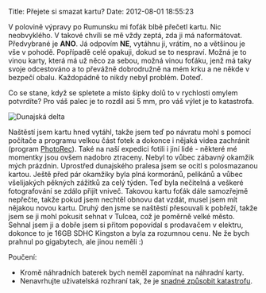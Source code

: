 Title: Přejete si smazat kartu?
Date: 2012-08-01 18:55:23

V polovině výpravy po Rumunsku mi foťák blbě přečetl kartu. Nic neobvyklého. V takové chvíli se mě vždy zeptá, zda ji má naformátovat. Předvybrané je **ANO**. Já odpovím **NE**, vytáhnu ji, vrátím, no a většinou je vše v pohodě. Popřípadě celé opakuji, dokud se to nespraví. Možná je to vinou karty, která má už něco za sebou, možná vinou foťáku, jenž má taky svoje odcestováno a to převážně dobrodružně na mém krku a ne někde v bezpečí obalu. Každopádně to nikdy nebyl problém. Doteď.

Co se stane, když se spletete a místo šipky dolů to v rychlosti omylem potvrdíte? Pro váš palec je to rozdíl asi 5 mm, pro váš výlet je to katastrofa.

![Dunajská delta]({static}/images/dunajskadelta.jpg)

Naštěstí jsem kartu hned vytáhl, takže jsem teď po návratu mohl s pomocí počítače a programu velkou část fotek a dokonce i nějaká videa zachránit (program [PhotoRec](http://www.cgsecurity.org/wiki/PhotoRec)). Také na naší expedici fotili i jiní lidé - některé mé momentky jsou ovšem nadobro ztraceny. Nebyl to vůbec zábavný okamžik mých prázdnin. Uprostřed dunajského pralesa jsem se ocitl s polosmazanou kartou. Ještě před pár okamžiky byla plná kormoránů, pelikánů a vůbec všelijakých pěkných zážitků za celý týden. Teď byla nečitelná a veškeré fotografování se zdálo přijít vniveč. Takovou kartu foťák dále samozřejmě nepřečte, takže pokud jsem nechtěl obnovu dat vzdát, musel jsem mít nějakou novou kartu. Druhý den jsme se naštěstí přesouvali k pobřeží, takže jsem se ji mohl pokusit sehnat v Tulcea, což je poměrně velké město. Sehnal jsem ji a dobře jsem si přitom popovídal s prodavačem v elektru, dokonce to je 16GB SDHC Kingston a byla za rozumnou cenu. Ne že bych prahnul po gigabytech, ale jinou neměli :)

Poučení:

- Kromě náhradních baterek bych neměl zapomínat na náhradní karty.
- Nenavrhujte uživatelská rozhraní tak, že je [snadné způsobit katastrofu](http://www.cracked.com/article_19776_6-disasters-caused-by-poorly-designed-user-interfaces.html).

